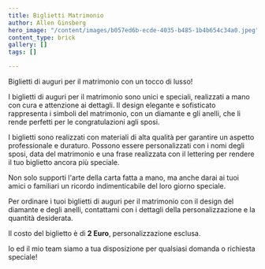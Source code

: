```yaml
---
title: Biglietti Matrimonio
author: Allen Ginsberg
hero_image: "/content/images/b057ed6b-ecde-4035-b485-1b4b654c34a0.jpeg"
content_type: brick
gallery: []
tags: []

---
```

Biglietti di auguri per il matrimonio con un tocco di lusso!

I biglietti di auguri per il matrimonio sono unici e speciali, realizzati a mano con cura e attenzione ai dettagli. Il design elegante e sofisticato rappresenta i simboli del matrimonio, con un diamante e gli anelli, che li rende perfetti per le congratulazioni agli sposi.

I biglietti sono realizzati con materiali di alta qualità per garantire un aspetto professionale e duraturo. Possono essere personalizzati con i nomi degli sposi, data del matrimonio e una frase realizzata con il lettering per rendere il tuo biglietto ancora più speciale.

Non solo supporti l'arte della carta fatta a mano, ma anche darai ai tuoi amici o familiari un ricordo indimenticabile del loro giorno speciale.

Per ordinare i tuoi biglietti di auguri per il matrimonio con il design del diamante e degli anelli, contattami con i dettagli della personalizzazione e la quantità desiderata. 

Il costo del biglietto è di **2 Euro**, personalizzazione esclusa.

Io ed il mio team siamo a tua disposizione per qualsiasi domanda o richiesta speciale!